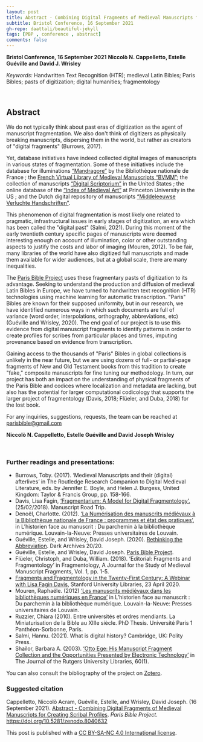 ```yaml
---
layout: post
title: Abstract - Combining Digital Fragments of Medieval Manuscripts for Creating Scribal Profiles 
subtitle: Bristol Conference, 16 September 2021
gh-repo: daattali/beautiful-jekyll
tags: [PBP , conference , abstract]
comments: false
---
```


**Bristol Conference, 16 September 2021**
**Niccolò N. Cappelletto, Estelle Guéville and David J. Wrisley**

*Keywords:* Handwritten Text Recognition (HTR); medieval Latin Bibles; Paris Bibles; pasts of digitization; digital humanities; fragmentology

<br>

## Abstract

We do not typically think about past eras of digitization as the agent of manuscript fragmentation. We also don't think of digitizers as physically breaking manuscripts, dispersing them in the world, but rather as creators of "digital fragments" (Burrows, 2017).

Yet, database initiatives have indeed collected digital images of manuscripts in various states of fragmentation. Some of these initiatives include the database for illuminations [“Mandragore”](mandragore.bnf.fr/html/accueil.html) by the Bibliothèque nationale de France ; the [French Virtual Library of Medieval Manuscripts “BVMM”](bvmm.irht.cnrs.fr/); the collection of manuscripts [“Digital Scriptorium”](digital-scriptorium.org) in the United States ; the online database of the [“Index of Medieval Art”](https://ima.princeton.edu/) at Princeton University in the US ; and the Dutch digital repository of manuscripts [“Middeleeuwse Verluchte Handschriften”](www.kb.nl/bronnen-zoekwijzers/kb-collecties/middeleeuwse-handschriften-tot-ca-1550).

This phenomenon of digital fragmentation is most likely one related to pragmatic, infrastructural issues in early stages of digitization, an era which has been called the "digital past" (Salmi, 2021). During this moment of the early twentieth century specific pages of manuscripts were deemed interesting enough on account of illumination, color or other outstanding aspects to justify the costs and labor of imaging (Mouren, 2012). To be fair, many libraries of the world have also digitized full manuscripts and made them available for wider audiences, but at a global scale, there are many inequalities. 

The [Paris Bible Project](http://parisbible.github.io) uses these fragmentary pasts of digitization to its advantage. Seeking to understand the production and diffusion of medieval Latin Bibles in Europe, we have turned to handwritten text recognition (HTR) technologies using machine learning for automatic transcription. "Paris" Bibles are known for their  supposed uniformity, but in our research, we have identified numerous ways in which such documents are full of variance (word order, interpolations, orthography, abbreviations, etc) (Guéville and Wrisley, 2020). The end goal of our project is to use this evidence from digital manuscript fragments to identify patterns in order to create profiles for scribes from particular places and times, imputing provenance based on evidence from transcription.

Gaining access to the thousands of "Paris" Bibles in global collections is unlikely in the near future, but we are using dozens of full- or partial-page fragments of New and Old Testament books from this tradition to create "fake," composite manuscripts for fine tuning our methodology. In turn, our project has both an impact on the understanding of physical fragments of the Paris Bible and codices where localization and metadata are lacking, but also has the potential for larger computational codicology that supports the larger project of fragmentology (Davis, 2018; Flüeler, and Duba, 2018) for the lost book.


For any inquiries, suggestions, requests, the team can be reached at [parisbible@gmail.com](mailto:parisbible@gmail.com)

**Niccolò N. Cappelletto, Estelle Guéville and David Joseph Wrisley**



<br>

### **Further readings and presentations:**

- Burrows, Toby. (2017). ‘Medieval Manuscripts and their (digital) afterlives’ in The Routledge Research Companion to Digital Medieval Literature, eds. by Jennifer E. Boyle, and Helen J. Burgess, United Kingdom: Taylor & Francis Group, pp. 158-166.
- Davis, Lisa Fagin, [‘Fragmentarium: A Model for Digital Fragmentology’.](https://manuscriptroadtrip.wordpress.com/2018/02/25/fragmentarium-a-model-for-digital-fragmentology/) (25/02/2018). Manuscript Road Trip. 
- Denoël, Charlotte. (2012). [‘La Numérisation des manuscrits médiévaux à la Bibliothèque nationale de France : programmes et état des pratiques’](http://books.openedition.org/pucl/1288), in L’historien face au manuscrit : Du parchemin à la bibliothèque numérique. Louvain-la-Neuve: Presses universitaires de Louvain.
- Guéville, Estelle, and Wrisley, David Joseph. (2020). [Rethinking the Abbreviation](https://www.youtube.com/watch?v=p38lvPRRNmA). Dark Archives 20/20.
- Guéville, Estelle, and Wrisley, David Joseph. [Paris Bible Project](https://parisbible.github.io).
- Flüeler, Christoph, and Duba, William. (2018). ‘Editorial: Fragments and Fragmentology’ in Fragmentology, A Journal for the Study of Medieval Manuscript Fragments, Vol. 1, pp. 1-5.
- [Fragments and Fragmentology in the Twenty-First Century: A Webinar with Lisa Fagin Davis](https://www.youtube.com/watch?v=JQ-XGFZolF8), Stanford University Libraries, 23 April 2020. 
- Mouren, Raphaële. (2012) [‘Les manuscrits médiévaux dans les bibliothèques numériques en France’](http://books.openedition.org/pucl/1290) in L’historien face au manuscrit : Du parchemin à la bibliothèque numérique. Louvain-la-Neuve: Presses universitaires de Louvain.
- Ruzzier, Chiara (2010). Entre universités et ordres mendiants. La Miniaturisation de la Bible au XIIIe siècle. PhD Thesis. Université Paris 1 Panthéon-Sorbonne, Paris.
- Salmi, Hannu. (2021). What is digital history? Cambridge, UK: Polity Press.
- Shailor, Barbara A. (2003). [‘Otto Ege: His Manuscript Fragment Collection and the Opportunities Presented by Electronic Technology’](https://doi.org/10.14713/jrul.v60i1.4) in The Journal of the Rutgers University Libraries, 60(1).

You can also consult the bibliography of the project on [Zotero](https://www.zotero.org/groups/2466765/paris_bible_project/library).




### **Suggested citation**

Cappelletto, Niccolò Acram, Guéville, Estelle, and Wrisley, David Joseph. (16 September 2021). [Abstract - Combining Digital Fragments of Medieval Manuscripts for Creating Scribal Profiles](https://parisbible.github.io/2022-10-12-bristol-conf/). *Paris Bible Project*. https://doi.org/10.5281/zenodo.8040632

This post is published with a [CC BY-SA-NC 4.0 International license](https://creativecommons.org/licenses/by-nc-sa/4.0/).